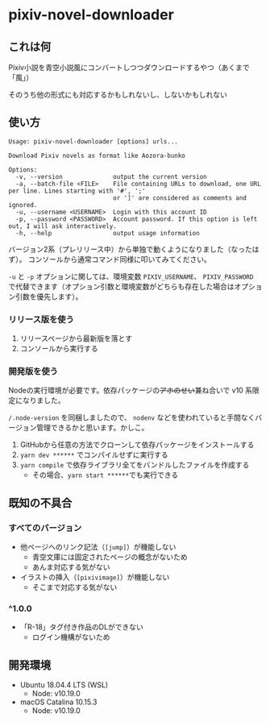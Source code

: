 # pixiv-novel-downloader

## これは何

Pixiv小説を青空小説風にコンバートしつつダウンロードするやつ（あくまで「風」）

そのうち他の形式にも対応するかもしれないし、しないかもしれない

## 使い方

```shell
Usage: pixiv-novel-downloader [options] urls...

Download Pixiv novels as format like Aozora-bunko

Options:
  -v, --version              output the current version
  -a, --batch-file <FILE>    File containing URLs to download, one URL per line. Lines starting with '#', ';'
                             or ']' are considered as comments and ignored.
  -u, --username <USERNAME>  Login with this account ID
  -p, --password <PASSWORD>  Account password. If this option is left out, I will ask interactively.
  -h, --help                 output usage information
```

バージョン2系（プレリリース中）から単独で動くようになりました（なったはず）。
コンソールから通常コマンド同様に叩いてみてください。

`-u` と `-p` オプションに関しては、環境変数 `PIXIV_USERNAME`、 `PIXIV_PASSWORD` で代替できます（オプション引数と環境変数がどちらも存在した場合はオプション引数を優先します）。

### リリース版を使う

1. リリースページから最新版を落とす
1. コンソールから実行する

### 開発版を使う

Nodeの実行環境が必要です。依存パッケージの<s>アホのせい</s>兼ね合いで v10 系限定になりました。

`/.node-version` を同梱しましたので、 `nodenv` などを使われていると手間なくバージョン管理できるかと思います。かしこ。

1. GitHubから任意の方法でクローンして依存パッケージをインストールする
1. `yarn dev ******` でコンパイルせずに実行する
1. `yarn compile` で依存ライブラリ全てをバンドルしたファイルを作成する
	- その場合、`yarn start ******`でも実行できる

## 既知の不具合

### すべてのバージョン

- 他ページへのリンク記法（`[jump]`）が機能しない
	- 青空文庫には固定されたページの概念がないため
  - あんま対応する気がない
- イラストの挿入（`[pixivimage]`）が機能しない
  - そこまで対応する気がない

### ^1.0.0

- 「R-18」タグ付き作品のDLができない
	- ログイン機構がないため

## 開発環境

- Ubuntu 18.04.4 LTS (WSL)
  - Node: v10.19.0
- macOS Catalina 10.15.3
  - Node: v10.19.0
